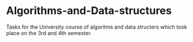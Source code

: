 # Algorithms-and-Data-structures

Tasks for the University course of algoritms and data structers which took place on the 3rd and 4th semester.
